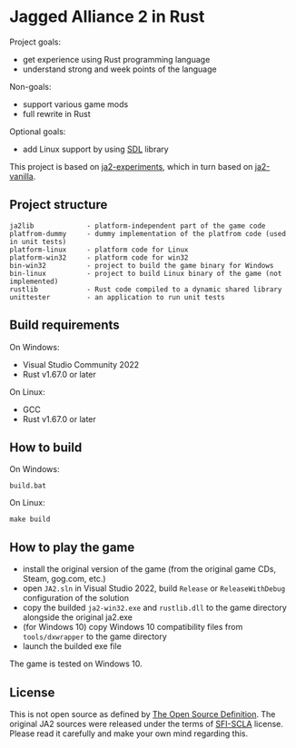 # Jagged Alliance 2 in Rust

Project goals:
- get experience using Rust programming language
- understand strong and week points of the language

Non-goals:
- support various game mods
- full rewrite in Rust

Optional goals:
- add Linux support by using [SDL](https://www.libsdl.org) library

This project is based on [ja2-experiments](https://github.com/gtrafimenkov/ja2-experiments),
which in turn based on [ja2-vanilla](https://github.com/gtrafimenkov/ja2-vanilla).

## Project structure

```
ja2lib             - platform-independent part of the game code
platfrom-dummy     - dummy implementation of the platfrom code (used in unit tests)
platform-linux     - platform code for Linux
platform-win32     - platform code for win32
bin-win32          - project to build the game binary for Windows
bin-linux          - project to build Linux binary of the game (not implemented)
rustlib            - Rust code compiled to a dynamic shared library
unittester         - an application to run unit tests
```

## Build requirements

On Windows:
- Visual Studio Community 2022
- Rust v1.67.0 or later

On Linux:
- GCC
- Rust v1.67.0 or later

## How to build

On Windows:

```
build.bat
```

On Linux:

```
make build
```

## How to play the game

- install the original version of the game (from the original game CDs, Steam, gog.com, etc.)
- open `JA2.sln` in Visual Studio 2022, build `Release` or `ReleaseWithDebug` configuration of the solution
- copy the builded `ja2-win32.exe` and `rustlib.dll` to the game directory alongside the original ja2.exe
- (for Windows 10) copy Windows 10 compatibility files from `tools/dxwrapper` to the game directory
- launch the builded exe file

The game is tested on Windows 10.

## License

This is not open source as defined by [The Open Source Definition](https://opensource.org/osd/).
The original JA2 sources were released under the terms of [SFI-SCLA](SFI-SCLA.txt) license.
Please read it carefully and make your own mind regarding this.
